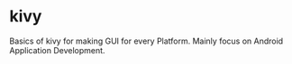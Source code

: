 # kivy
Basics of kivy for making GUI for every Platform. Mainly focus on Android Application Development. 
